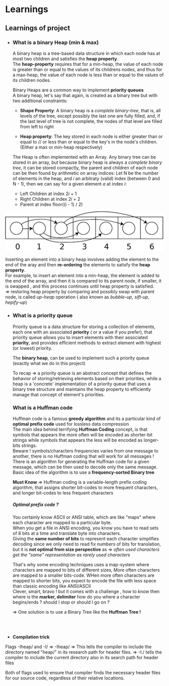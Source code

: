 # **Learnings**

## **Learnings of project**

- ### <div id=1>**What is a binary Heap (min & max)**</div>

  A binary heap is a tree-based data structure in which each node has at most two children and satisfies the **heap property**. <br>
  The **heap-property** requires that for a min-heap, the value of each node is greater than or equal to the values of its childrens nodes, and thus for a max-heap, the value of each node is less than or equal to the values of its children nodes.

  Binary Heaps are a common way to implement **priority queues** <br>
  A binary heap, let's say that again, is created as a binary tree but with two additional constraints:

  - **Shape Property**: A binary heap is a <i>complete binary-tree</i>, that is, all levels of the tree, except possibly the last one are fully filled, and, if the last level of tree is not complete, the nodes of that level are filled from left to right

  - **Heap property**: The key stored in each node is either greater than or equal to // or less than or equal to the key's in the node's children. (Either a max or min-heap respectively)

  The Heap is often implemented with an Array. Any binary tree can be stored in an array, but because binary heap is always a <i>complete binary tree</i>, it can be stored compactly, the parent and children of each node can be then found by arithmetic on array indices:
  Let N be the number of elements in the heap, and <i>i</i> an arbitraty (valid) index (between 0 and N - 1), then we can say for a given element <i>a</i> at index <i>i</i>:

  - Left Children at index 2<i>i</i> + 1
  - Right Children at index 2<i>i</i> + 2
  - Parent at index floor((i - 1) / 2)

<img src="./img/HeapArray.png">

Inserting an element into a binary heap involves adding the element to the end of the aray and then **re-ordering** the elements to satisfy the **heap property**. <br>
For example, to insert an element into a min-heap, the element is added to the end of the array, and then it is compared to its parent node, if smaller, it is swapped , and this process continues until heap property is satisfied. <br>
=> restoring heap property by comparing and possibly swap with parent node, is called <i>up-heap</i> operation ( also known as <i>bubble-up, sift-up, hepify-up</i>)

- ### <div id=2>**What is a priority queue**</div>

  Priority queue is a data structure for storing a collection of elements, each one with an associated **priority** ( or a value if you prefer), that priority queue allows you to insert elements with their associated **priority**, and provides efficient methods to extract element with highest (or lowest) priority.

  The **binary heap**, can be used to implement such a priority queue (exactly what we do in this project)

  To recap => a priority queue is an abstract concept that defines the behavior of storing/retrieving elements based on their priorities, while a heap is a 'concrete' implementation of a priority queue that uses a binary tree structure and maintains the heap property to efficiently manage that concept of element's priorities.

  ### <div id=3> **What is a Huffman code** </div>

  Huffman code is a famous **greedy algorithm** and its a particular kind of **optimal prefix code** used for lossless data compression <br>
  The main idea behind terrifying **Huffman Coding** concept, is that symbols that appears the more often will be encoded as shorter-bit strings while symbols that appears the less will be encoded as longer-bits strings. <br>
  Beware ! symbols/characters frequencies varies from one message to another, there is no Huffman coding that will work for all messages ! There is an algorithm for generating the Huffman code for a given message, which can be then used to decode only the same message. <br>
  Basic idea of the algorithm is to use a **frequency-sorted Binary tree** <br>

  **Must Know** => Huffman coding is a variable-length prefix coding algorithm, that assigns shorter bit-codes to more frequent characters, and longer bit-codes to less frequent characters

  ##### **Optimal prefix code ?**

  You certainly know ASCII or ANSI table, which are like "maps" where each character are mapped to a particular byte. <br>
  When you get a file in ANSI encoding, you know you have to read sets of 8 bits at a time and translate byte into characters. <br>
  Giving the **same number of bits** to represent each character simplifies decoding since we only need to read fix numbers of bits for translation, but it is **not optimal from size perspective** as => <i>often used characters get the "same" representation as rarely used characters </i> <br>

  That's why some encoding techniques uses a map-system where characters are mapped to bits of different sizes, More often characters are mapped to a smaller bits-code. WHen more often characters are mapped to shorter bits, you expect to encode the file with less space than classic encoding like ANSI/ASCII <br>
  Clever, smart, bravo ! but it comes with a challenge , how to know then where is the **marker, delimiter** how do you where a character begins/ends ? should I stop or should I go on ? <br>

  => One solution is to use a Binary Tree like the **Huffman Tree !**

<br><br>

- **Compilation trick**

Flags -Iheap/ and -I/
=> -Iheap/ => This tells the compiler to include the directory named "heap/" in its research path for header files.
=> -I./ tells the compiler to include the current directory also in its search path for header files

Both of flags used to ensure that compiler finds the necessary header files for our source code, regardless of their relative locations.
